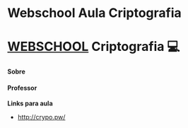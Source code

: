 # Webschool Aula Criptografia

# [WEBSCHOOL](https://github.com/Webschool-io) Criptografia :computer: 

#### Sobre

#### Professor

**Links para aula**

* http://crypo.pw/
